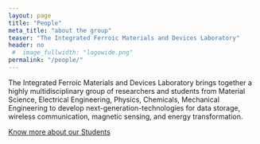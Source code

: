 ```yaml
---
layout: page
title: "People"
meta_title: "about the group"
teaser: "The Integrated Ferroic Materials and Devices Laboratory"
header: no
 #  image_fullwidth: "logowide.png"
permalink: "/people/"
---
```

<!--<img src="{{ site.urlimg }}people.jpg" width="950">-->
<p>  The Integrated Ferroic Materials and Devices Laboratory brings together a highly multidisciplinary group of researchers and students from Material Science, Electrical Engineering, Physics, Chemicals, Mechanical Engineering to develop next-generation-technologies for data storage, wireless communication, magnetic sensing, and energy transformation. </p>

<!--<a class="button middle radius" href="/faculties/">Know more about our faculties</a>-->
<a class="button middle radius" href="/students/">Know more about our Students</a>